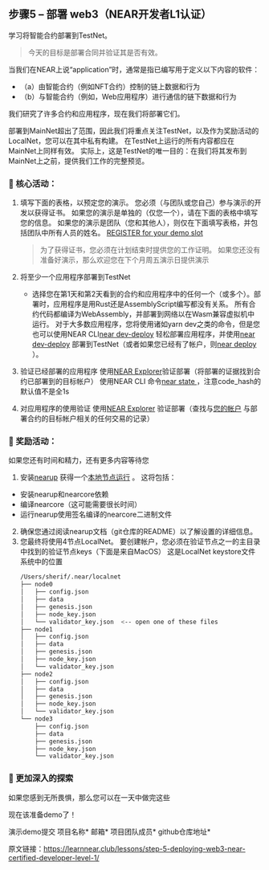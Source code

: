 ## 步骤5 – 部署 web3（NEAR开发者L1认证）
学习将智能合约部署到TestNet。

>今天的目标是部署合同并验证其是否有效。

当我们在NEAR上说“application”时，通常是指已编写用于定义以下内容的软件：
* （a）由智能合约（例如NFT合约）控制的链上数据和行为
* （b）与智能合约（例如，Web应用程序）进行通信的链下数据和行为

我们研究了许多合约和应用程序，现在我们将部署它们。

部署到MainNet超出了范围，因此我们将重点关注TestNet，以及作为奖励活动的LocalNet，您可以在其中私有构建。 在TestNet上运行的所有内容都应在MainNet上同样有效。 实际上，这是TestNet的唯一目的：在我们将其发布到MainNet上之前，提供我们工作的完整预览。

### :green_book: 核心活动：
1. 填写下面的表格，以预定您的演示。 您必须（与团队或您自己）参与演示的开发以获得证书。
	如果您的演示是单独的（仅您一个），请在下面的表格中填写您的信息。 如果您的演示是团队（您和其他人），则仅在下面填写表格，并包括团队中所有人员的姓名。
   [ REGISTER for your demo slot ](https://learnnear.club/lessons/step-5-deploying-web3-near-certified-developer-level-1/#Submit%20Demo)
   > 为了获得证书，您必须在计划结束时提供您的工作证明。 如果您还没有准备好演示，那么欢迎您在下个月周五演示日提供演示

2. 将至少一个应用程序部署到TestNet
	* 选择您在第1天和第2天看到的合约和应用程序中的任何一个（或多个）。部署时，应用程序是用Rust还是AssemblyScript编写都没有关系。 所有合约代码都编译为WebAssembly，并部署到网络以在Wasm兼容虚拟机中运行。
   对于大多数应用程序，您将使用诸如yarn dev之类的命令，但是您也可以使用NEAR CLI[near dev-deploy](https://docs.near.org/docs/tools/near-cli#near-dev-deploy) 轻松部署应用程序，并使用[near dev-deploy](https://docs.near.org/docs/tools/near-cli#near-dev-deploy) 部署到TestNet（或者如果您已经有了帐户，则[near deploy](https://docs.near.org/docs/tools/near-cli#near-deploy) ）。
	  
3. 验证已经部署的应用程序
   使用[NEAR Explorer](https://explorer.testnet.near.org/)验证部署（将部署的证据找到合约已部署到的目标帐户）
   使用NEAR CLI 命令[near state <contract-account>](https://docs.near.org/docs/tools/near-cli#near-state) ，注意code_hash的默认值不是全1s

5. 对应用程序的使用验证
   使用[NEAR Explorer](https://explorer.testnet.near.org/) 验证部署（查找与[您的帐户](https://explorer.testnet.near.org/accounts/sherif.testnet) 与部署合约的目标帐户相关的任何交易的记录）


### :blue_book: 奖励活动：
如果您还有时间和精力，还有更多内容等待您

1. 安装[nearup](https://github.com/near/nearup) 获得一个[本地节点运行](https://github.com/near/nearup#spawn-a-local-network) 。 这将包括：
* 安装nearup和nearcore依赖
* 编译nearcore（这可能需要很长时间）
* 运行nearup使用签名编译的nearcore二进制文件

2. 确保您通过阅读nearup文档（git仓库的README）以了解设置的详细信息。
3. 您最终将使用4节点LocalNet。 要创建帐户，您必须在验证节点之一的主目录中找到的验证节点keys（下面是来自MacOS）
   这是LocalNet keystore文件系统中的位置
    ```bash
    /Users/sherif/.near/localnet
    ├── node0
    │   ├── config.json
    │   ├── data
    │   ├── genesis.json
    │   ├── node_key.json
    │   └── validator_key.json  <-- open one of these files
    ├── node1
    │   ├── config.json
    │   ├── data
    │   ├── genesis.json
    │   ├── node_key.json
    │   └── validator_key.json
    ├── node2
    │   ├── config.json
    │   ├── data
    │   ├── genesis.json
    │   ├── node_key.json
    │   └── validator_key.json
    └── node3
        ├── config.json
        ├── data
        ├── genesis.json
        ├── node_key.json
        └── validator_key.json
    ```
		    
### :orange_book: 更加深入的探索
如果您感到无所畏惧，那么您可以在一天中做完这些

现在该准备demo了！

演示demo提交
项目名称*
邮箱*
项目团队成员*
github仓库地址*

原文链接：https://learnnear.club/lessons/step-5-deploying-web3-near-certified-developer-level-1/
